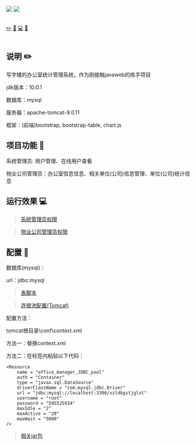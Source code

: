 ![](https://img.shields.io/badge/update-today-blue.svg) ![](https://img.shields.io/badge/gitbook-making-lightgrey.svg)</br></br>

[:pencil2:](#说明-pencil2) [:hammer:](#项目功能-hammer) [:computer:](#运行效果-computer) [:memo:](#配置-memo)  </br></br>

## 说明 :pencil2:

写字楼的办公室统计管理系统，作为刚接触javaweb的练手项目

jdk版本：10.0.1

数据库：mysql

服务器：apache-tomcat-9.0.11

框架：(前端)bootstrap, bootstrap-table, chart.js

## 项目功能 :hammer:

系统管理员:  用户管理、在线用户查看

物业公司管理员：办公室信息信息、相关单位(公司)信息管理、单位(公司)统计信息

## 运行效果 :computer:

> [系统管理员权限](https://github.com/JacoobH/Office-Statistical-Management/master/files/operation_effect_system.md)

> [物业公司管理员权限](https://github.com/JacoobH/Office-Statistical-Management/master/files/operation_effect_properties.md)

## 配置 :memo:


数据库(mysql)：

url：jdbc:mysql

> [表脚本](https://github.com/JacoobH/Office-Statistical-Management/tree/master/files/table-script)

> [连接池配置(Tomcat)](https://github.com/JacoobH/Office-Statistical-Management/tree/master/files/context.xml)

配置方法：

tomcat根目录\conf\context.xml

方法一：替换context.xml

方法二：在<content>标签内粘贴以下代码：

    <Resource
    	name = "office_manager_JDBC_pool"
    	auth = "Container"
    	type = "javax.sql.DataSource"
    	driverClassName = "com.mysql.jdbc.Driver"
    	url = "jdbc:mysql://localhost:3306/xzldbgstjglxt"
    	username = "root"
    	password = "595525934"
    	maxIdle = "2"
    	maxActive = "20"
    	maxWait = "5000"
    />
    
> [相关jar包](https://github.com/JacoobH/Office-Statistical-Management/tree/master/files/jars)
